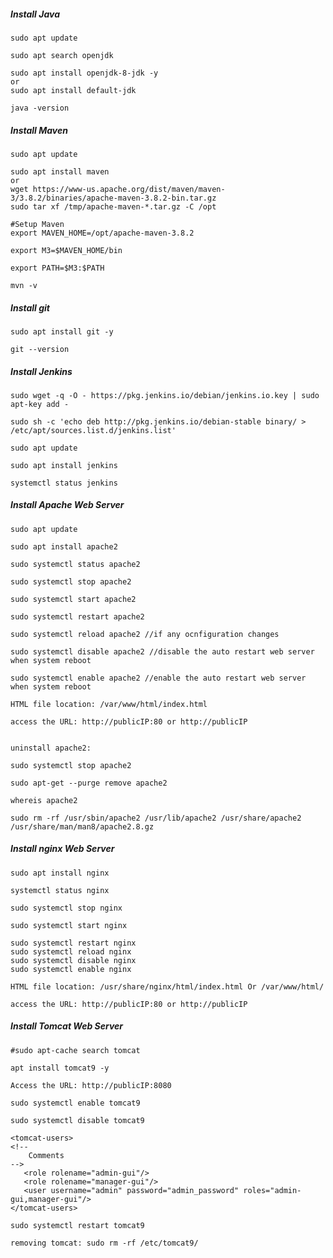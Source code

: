 
##### Install Java

    sudo apt update

    sudo apt search openjdk
    
    sudo apt install openjdk-8-jdk -y
    or
    sudo apt install default-jdk
    
    java -version
    
##### Install Maven

    sudo apt update

    sudo apt install maven
    or
    wget https://www-us.apache.org/dist/maven/maven-3/3.8.2/binaries/apache-maven-3.8.2-bin.tar.gz
    sudo tar xf /tmp/apache-maven-*.tar.gz -C /opt
    
    #Setup Maven
    export MAVEN_HOME=/opt/apache-maven-3.8.2

    export M3=$MAVEN_HOME/bin

    export PATH=$M3:$PATH
    
    mvn -v


##### Install git

    sudo apt install git -y
    
    git --version
    

##### Install Jenkins

    sudo wget -q -O - https://pkg.jenkins.io/debian/jenkins.io.key | sudo apt-key add -

    sudo sh -c 'echo deb http://pkg.jenkins.io/debian-stable binary/ > /etc/apt/sources.list.d/jenkins.list'

    sudo apt update

    sudo apt install jenkins

    systemctl status jenkins
    
##### Install Apache Web Server

    sudo apt update
    
    sudo apt install apache2
    
    sudo systemctl status apache2
    
    sudo systemctl stop apache2
    
    sudo systemctl start apache2
    
    sudo systemctl restart apache2
    
    sudo systemctl reload apache2 //if any ocnfiguration changes
    
    sudo systemctl disable apache2 //disable the auto restart web server when system reboot
    
    sudo systemctl enable apache2 //enable the auto restart web server when system reboot
    
    HTML file location: /var/www/html/index.html
    
    access the URL: http://publicIP:80 or http://publicIP
    
    
    uninstall apache2:
    
    sudo systemctl stop apache2
    
    sudo apt-get --purge remove apache2
    
    whereis apache2
    
    sudo rm -rf /usr/sbin/apache2 /usr/lib/apache2 /usr/share/apache2 /usr/share/man/man8/apache2.8.gz
    
    
##### Install nginx Web Server


    sudo apt install nginx
    
    systemctl status nginx
    
    sudo systemctl stop nginx
    
    sudo systemctl start nginx
    
    sudo systemctl restart nginx
    sudo systemctl reload nginx
    sudo systemctl disable nginx
    sudo systemctl enable nginx

    HTML file location: /usr/share/nginx/html/index.html Or /var/www/html/
    
    access the URL: http://publicIP:80 or http://publicIP
    
    
##### Install Tomcat Web Server

    #sudo apt-cache search tomcat
    
    apt install tomcat9 -y
    
    Access the URL: http://publicIP:8080 
    
    sudo systemctl enable tomcat9
    
    sudo systemctl disable tomcat9

    <tomcat-users>
    <!--
        Comments
    -->
       <role rolename="admin-gui"/>
       <role rolename="manager-gui"/>
       <user username="admin" password="admin_password" roles="admin-gui,manager-gui"/>
    </tomcat-users>
    
    sudo systemctl restart tomcat9
    
    removing tomcat: sudo rm -rf /etc/tomcat9/

